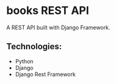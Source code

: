 # books REST API
A REST API built with Django Framework.

## Technologies:
- Python
- Django
- Django Rest Framework
